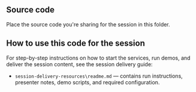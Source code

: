 ## Source code

Place the source code you're sharing for the session in this folder.

## How to use this code for the session

For step-by-step instructions on how to start the services, run demos, and deliver the session content, see the session delivery guide:

- `session-delivery-resources\readme.md` — contains run instructions, presenter notes, demo scripts, and required configuration.
